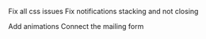 Fix all css issues
Fix notifications stacking and not closing

Add animations
Connect the mailing form
